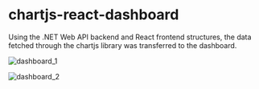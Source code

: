 # chartjs-react-dashboard

Using the .NET Web API backend and React frontend structures, the data fetched through the chartjs library was transferred to the dashboard.
 
![dashboard_1](https://github.com/cemsener/chartjs-react-dashboard/assets/16481521/3f631950-6ebf-462f-8004-6f56039970ab)

![dashboard_2](https://github.com/cemsener/chartjs-react-dashboard/assets/16481521/6ecb0909-0eed-4f4d-948e-d088d6dc70af)
